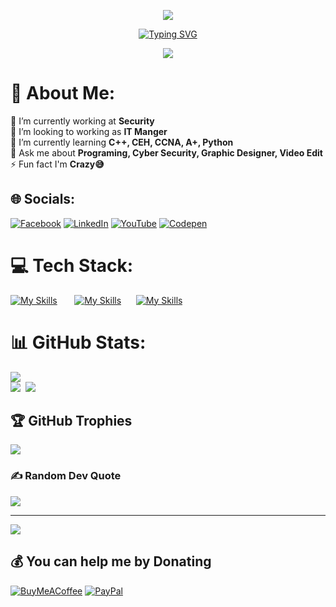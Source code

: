 <p align="center">
<img src="https://minimalistic-wallpaper.demolab.com/?random" max-width="90%">

<br>
<p align="center">
<a href="https://git.io/typing-svg"><img src="https://readme-typing-svg.demolab.com?font=Fira+Code&weight=600&size=30&duration=3000&pause=1000&color=594EAD&center=true&vCenter=true&width=435&lines=Hi+%F0%9F%91%8B%2C+I'm+Ahmed+Hamed;Welcome+To+My+Profile😃" alt="Typing SVG" /></a>

<p align="center">
<img src="https://i.ibb.co/MZVN04H/6352cb28262707-5637231a2a4a7.gif">
<br>

# 💫 About Me:
🔭 I’m currently working at <b>Security</b><br>👯 I’m looking to working as <b>IT Manger</b>
<br>🌱 I’m currently learning <b>C++, CEH, CCNA, A+, Python</b><br>💬 Ask me about <b>Programing, Cyber Security, Graphic Designer, Video Edit</b>
<br>⚡ Fun fact I'm <b>Crazy😅</b>

## 🌐 Socials:
[![Facebook](https://img.shields.io/badge/Facebook-%231877F2.svg?logo=Facebook&logoColor=white)](https://facebook.com/ahmedhamed.0010) [![LinkedIn](https://img.shields.io/badge/LinkedIn-%230077B5.svg?logo=linkedin&logoColor=white)](https://linkedin.com/in/ahmed-hamed665) [![YouTube](https://img.shields.io/badge/YouTube-%23FF0000.svg?logo=YouTube&logoColor=white)](https://youtube.com/@technohamed) [![Codepen](https://img.shields.io/badge/Codepen-000000?style=for-the-badge&logo=codepen&logoColor=white)](https://codepen.io/TechnoHamed) 

# 💻 Tech Stack:
[![My Skills](https://skillicons.dev/icons?i=c,cpp,cs,py,html,css,js,bootstrap,&perline=4&theme=dark)](https://skillicons.dev) &nbsp;&nbsp;&nbsp;&nbsp;&nbsp; [![My Skills](https://skillicons.dev/icons?i=arduino,discord,github,linux,vscode,visualstudio,&perline=3&theme=dark)](https://skillicons.dev) &nbsp;&nbsp;&nbsp;&nbsp;&nbsp;[![My Skills](https://skillicons.dev/icons?i=ps,ai,ae,pr,au,xd,figma,blender,&perline=4&theme=dark)](https://skillicons.dev)
<br>

# 📊 GitHub Stats:
![](https://github-readme-stats.vercel.app/api/top-langs/?username=TechnoHamed&theme=nightowl&hide_border=false&include_all_commits=true&count_private=true&layout=compact)
<br/>
![](https://github-readme-stats.vercel.app/api?username=TechnoHamed&theme=nightowl&hide_border=false&include_all_commits=true&count_private=true)&nbsp;
![](https://github-readme-streak-stats.herokuapp.com/?user=TechnoHamed&theme=nightowl&hide_border=false)<br>


## 🏆 GitHub Trophies
![](https://github-profile-trophy.vercel.app/?username=TechnoHamed&theme=nord&no-frame=false&no-bg=false&margin-w=4)

### ✍️ Random Dev Quote
![](https://quotes-github-readme.vercel.app/api?type=horizontal&theme=tokyonight)

---
[![](https://visitcount.itsvg.in/api?id=TechnoHamed&icon=0&color=6)](https://visitcount.itsvg.in)

  ## 💰 You can help me by Donating
  [![BuyMeACoffee](https://img.shields.io/badge/Buy%20Me%20a%20Coffee-ffdd00?style=for-the-badge&logo=buy-me-a-coffee&logoColor=black)](https://buymeacoffee.com/ahmedhamed.0010) [![PayPal](https://img.shields.io/badge/PayPal-00457C?style=for-the-badge&logo=paypal&logoColor=white)](https://paypal.me/ahmedhamedmohamed) 

  
<!-- Proudly created with GPRM ( https://gprm.itsvg.in ) -->
